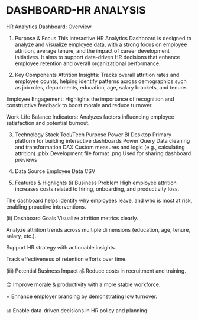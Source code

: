 # DASHBOARD-HR ANALYSIS

HR Analytics Dashboard: Overview
1. Purpose & Focus
This interactive HR Analytics Dashboard is designed to analyze and visualize employee data, with a strong focus on employee attrition, average tenure, and the impact of career development initiatives. It aims to support data-driven HR decisions that enhance employee retention and overall organizational performance.

2. Key Components
Attrition Insights: Tracks overall attrition rates and employee counts, helping identify patterns across demographics such as job roles, departments, education, age, salary brackets, and tenure.

Employee Engagement: Highlights the importance of recognition and constructive feedback to boost morale and reduce turnover.

Work-Life Balance Indicators: Analyzes factors influencing employee satisfaction and potential burnout.

3. Technology Stack
Tool/Tech	Purpose
Power BI Desktop	Primary platform for building interactive dashboards
Power Query	Data cleaning and transformation
DAX	Custom measures and logic (e.g., calculating attrition)
.pbix	Development file format
.png	Used for sharing dashboard previews

4. Data Source
Employee Data CSV

5. Features & Highlights
(i) Business Problem
High employee attrition increases costs related to hiring, onboarding, and productivity loss.

The dashboard helps identify why employees leave, and who is most at risk, enabling proactive interventions.

(ii) Dashboard Goals
Visualize attrition metrics clearly.

Analyze attrition trends across multiple dimensions (education, age, tenure, salary, etc.).

Support HR strategy with actionable insights.

Track effectiveness of retention efforts over time.

(iii) Potential Business Impact
💰 Reduce costs in recruitment and training.

😊 Improve morale & productivity with a more stable workforce.

⭐ Enhance employer branding by demonstrating low turnover.

📊 Enable data-driven decisions in HR policy and planning.


